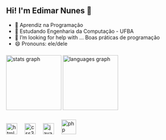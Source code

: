 ## Hi! I'm Edimar Nunes 👋

- 🔭 Aprendiz na Programação
- 🌱 Estudando Engenharia da Computação - UFBA
- 🤔 I’m looking for help with ... Boas práticas de programação
- 😄 Pronouns: ele/dele

###

<div align="left">
  <img src="https://github-readme-stats.vercel.app/api?username=Edimar-Dev&hide_title=false&hide_rank=false&show_icons=true&include_all_commits=true&count_private=true&disable_animations=false&theme=highcontrast&locale=en&hide_border=false&order=1" height="150" alt="stats graph"  />
  <img src="https://github-readme-stats.vercel.app/api/top-langs?username=Edimar-Dev&locale=en&hide_title=false&layout=compact&card_width=150&theme=highcontrast&hide_border=false&order=2" height="150" alt="languages graph"  />
</div>

###
###

<div align="left">
  <img src="https://cdn.jsdelivr.net/gh/devicons/devicon/icons/html5/html5-original.svg" height="30" alt="html5 logo"  />
  <img width="12" />
  <img src="https://cdn.jsdelivr.net/gh/devicons/devicon/icons/css3/css3-original.svg" height="30" alt="css3 logo"  />
  <img width="12" />
  <img src="https://cdn.jsdelivr.net/gh/devicons/devicon/icons/javascript/javascript-original.svg" height="30" alt="javascript logo"  />
  <img width="12" />
  <img src="https://cdn.jsdelivr.net/gh/devicons/devicon/icons/php/php-original.svg" height="40" alt="php logo"  />

</div>






